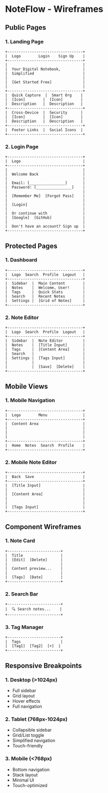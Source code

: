 # NoteFlow - Wireframes

## Public Pages

### 1. Landing Page
```
+----------------------------------+
|  Logo        Login    Sign Up    |
+----------------------------------+
|                                  |
|  Your Digital Notebook,          |
|  Simplified                      |
|                                  |
|  [Get Started Free]              |
|                                  |
+----------------------------------+
|  Quick Capture  |  Smart Org    |
|  [Icon]        |  [Icon]        |
|  Description   |  Description   |
+----------------------------------+
|  Cross-Device  |  Security      |
|  [Icon]        |  [Icon]        |
|  Description   |  Description   |
+----------------------------------+
|  Footer Links  |  Social Icons  |
+----------------------------------+
```

### 2. Login Page
```
+----------------------------------+
|  Logo                            |
+----------------------------------+
|                                  |
|  Welcome Back                    |
|                                  |
|  Email: [________________]       |
|  Password: [________________]    |
|                                  |
|  [Remember Me]  [Forgot Pass]    |
|                                  |
|  [Login]                         |
|                                  |
|  Or continue with                |
|  [Google]  [GitHub]              |
|                                  |
|  Don't have an account? Sign up  |
+----------------------------------+
```

## Protected Pages

### 1. Dashboard
```
+----------------------------------+
|  Logo  Search  Profile  Logout   |
+----------------------------------+
|  Sidebar  |  Main Content        |
|  Notes    |  Welcome, User!      |
|  Tags     |  Quick Stats         |
|  Search   |  Recent Notes        |
|  Settings |  [Grid of Notes]     |
+----------------------------------+
```

### 2. Note Editor
```
+----------------------------------+
|  Logo  Search  Profile  Logout   |
+----------------------------------+
|  Sidebar  |  Note Editor         |
|  Notes    |  [Title Input]       |
|  Tags     |  [Content Area]      |
|  Search   |                      |
|  Settings |  [Tags Input]        |
|           |                      |
|           |  [Save]  [Delete]    |
+----------------------------------+
```

## Mobile Views

### 1. Mobile Navigation
```
+----------------------------------+
|  Logo        Menu                |
+----------------------------------+
|  Content Area                    |
|                                  |
|                                  |
|                                  |
+----------------------------------+
|  Home  Notes  Search  Profile    |
+----------------------------------+
```

### 2. Mobile Note Editor
```
+----------------------------------+
|  Back  Save                      |
+----------------------------------+
|  [Title Input]                   |
|                                  |
|  [Content Area]                  |
|                                  |
|                                  |
|  [Tags Input]                    |
+----------------------------------+
```

## Component Wireframes

### 1. Note Card
```
+------------------------+
|  Title                 |
|  [Edit]  [Delete]      |
|                        |
|  Content preview...    |
|                        |
|  [Tags]  [Date]        |
+------------------------+
```

### 2. Search Bar
```
+------------------------+
|  🔍 Search notes...    |
+------------------------+
```

### 3. Tag Manager
```
+------------------------+
|  Tags                  |
|  [Tag1]  [Tag2]  [+]  |
+------------------------+
```

## Responsive Breakpoints

### 1. Desktop (>1024px)
- Full sidebar
- Grid layout
- Hover effects
- Full navigation

### 2. Tablet (768px-1024px)
- Collapsible sidebar
- Grid/List toggle
- Simplified navigation
- Touch-friendly

### 3. Mobile (<768px)
- Bottom navigation
- Stack layout
- Minimal UI
- Touch-optimized 